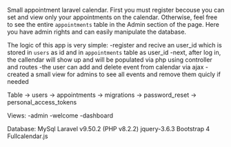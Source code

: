 Small appointment laravel calendar.
First you must register becouse you can set and view only your appointments on the calendar. Otherwise, feel free to see the entire `appointments` table in the Admin section of the page. Here you have admin rights and can easily manipulate the database.

The logic of this app is very simple:
    -register and recive an user_id which is stored in `users` as id and in `appointments` table as user_id
    -next, after log in, the callendar will show up and will be populated via php using controller and routes
    -the user can add and delete event from calendar via ajax
    -created a small view for admins to see all events and remove them quicly if needed
    
 Table -> users
       -> appointments
       -> migrations
       -> password_reset
       -> personal_access_tokens
  
Views:
    -admin
    -welcome
    -dashboard
    
 Database: MySql
 Laravel v9.50.2 (PHP v8.2.2)
 jquery-3.6.3
 Bootstrap 4
 Fullcalendar.js
